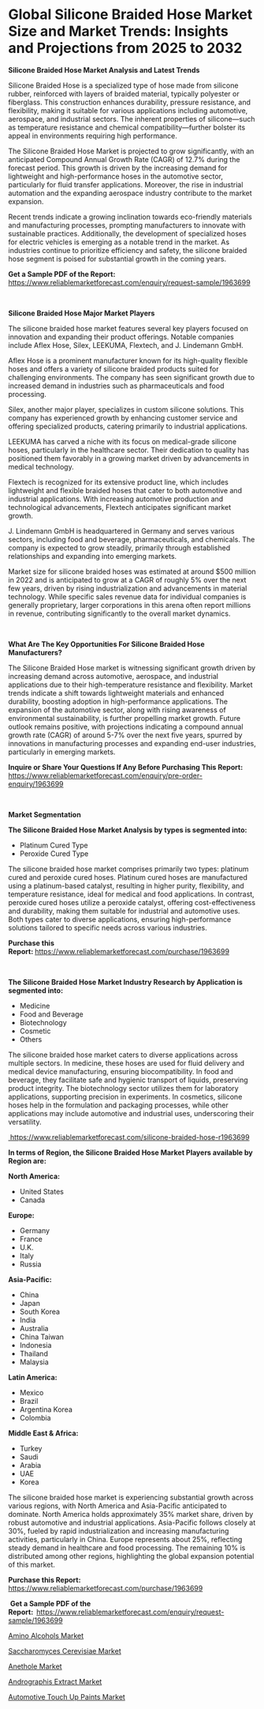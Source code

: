 <p><h1>Global Silicone Braided Hose Market Size and Market Trends: Insights and Projections from 2025 to 2032</h1></p><p><strong>Silicone Braided Hose Market Analysis and Latest Trends</strong></p>
<p><p>Silicone Braided Hose is a specialized type of hose made from silicone rubber, reinforced with layers of braided material, typically polyester or fiberglass. This construction enhances durability, pressure resistance, and flexibility, making it suitable for various applications including automotive, aerospace, and industrial sectors. The inherent properties of silicone—such as temperature resistance and chemical compatibility—further bolster its appeal in environments requiring high performance.</p><p>The Silicone Braided Hose Market is projected to grow significantly, with an anticipated Compound Annual Growth Rate (CAGR) of 12.7% during the forecast period. This growth is driven by the increasing demand for lightweight and high-performance hoses in the automotive sector, particularly for fluid transfer applications. Moreover, the rise in industrial automation and the expanding aerospace industry contribute to the market expansion.</p><p>Recent trends indicate a growing inclination towards eco-friendly materials and manufacturing processes, prompting manufacturers to innovate with sustainable practices. Additionally, the development of specialized hoses for electric vehicles is emerging as a notable trend in the market. As industries continue to prioritize efficiency and safety, the silicone braided hose segment is poised for substantial growth in the coming years.</p></p>
<p><strong>Get a Sample PDF of the Report:&nbsp;</strong> <a href="https://www.reliablemarketforecast.com/enquiry/request-sample/1963699?utm_campaign=1899&utm_medium=2&utm_source=Github&utm_content=ia&utm_term=31032025&utm_id=silicone-braided-hose">https://www.reliablemarketforecast.com/enquiry/request-sample/1963699</a></p>
<p>&nbsp;</p>
<p><strong>Silicone Braided Hose Major Market Players</strong></p>
<p><p>The silicone braided hose market features several key players focused on innovation and expanding their product offerings. Notable companies include Aflex Hose, Silex, LEEKUMA, Flextech, and J. Lindemann GmbH.</p><p>Aflex Hose is a prominent manufacturer known for its high-quality flexible hoses and offers a variety of silicone braided products suited for challenging environments. The company has seen significant growth due to increased demand in industries such as pharmaceuticals and food processing.</p><p>Silex, another major player, specializes in custom silicone solutions. This company has experienced growth by enhancing customer service and offering specialized products, catering primarily to industrial applications. </p><p>LEEKUMA has carved a niche with its focus on medical-grade silicone hoses, particularly in the healthcare sector. Their dedication to quality has positioned them favorably in a growing market driven by advancements in medical technology.</p><p>Flextech is recognized for its extensive product line, which includes lightweight and flexible braided hoses that cater to both automotive and industrial applications. With increasing automotive production and technological advancements, Flextech anticipates significant market growth.</p><p>J. Lindemann GmbH is headquartered in Germany and serves various sectors, including food and beverage, pharmaceuticals, and chemicals. The company is expected to grow steadily, primarily through established relationships and expanding into emerging markets.</p><p>Market size for silicone braided hoses was estimated at around $500 million in 2022 and is anticipated to grow at a CAGR of roughly 5% over the next few years, driven by rising industrialization and advancements in material technology. While specific sales revenue data for individual companies is generally proprietary, larger corporations in this arena often report millions in revenue, contributing significantly to the overall market dynamics.</p></p>
<p>&nbsp;</p>
<p><strong>What Are The Key Opportunities For Silicone Braided Hose Manufacturers?</strong></p>
<p><p>The Silicone Braided Hose market is witnessing significant growth driven by increasing demand across automotive, aerospace, and industrial applications due to their high-temperature resistance and flexibility. Market trends indicate a shift towards lightweight materials and enhanced durability, boosting adoption in high-performance applications. The expansion of the automotive sector, along with rising awareness of environmental sustainability, is further propelling market growth. Future outlook remains positive, with projections indicating a compound annual growth rate (CAGR) of around 5-7% over the next five years, spurred by innovations in manufacturing processes and expanding end-user industries, particularly in emerging markets.</p></p>
<p><strong>Inquire or Share Your Questions If Any Before Purchasing This Report:</strong> <a href="https://www.reliablemarketforecast.com/enquiry/pre-order-enquiry/1963699?utm_campaign=1899&utm_medium=2&utm_source=Github&utm_content=ia&utm_term=31032025&utm_id=silicone-braided-hose">https://www.reliablemarketforecast.com/enquiry/pre-order-enquiry/1963699</a></p>
<p>&nbsp;</p>
<p><strong>Market Segmentation</strong></p>
<p><strong>The Silicone Braided Hose Market Analysis by types is segmented into:</strong></p>
<p><ul><li>Platinum Cured Type</li><li>Peroxide Cured Type</li></ul></p>
<p><p>The silicone braided hose market comprises primarily two types: platinum cured and peroxide cured hoses. Platinum cured hoses are manufactured using a platinum-based catalyst, resulting in higher purity, flexibility, and temperature resistance, ideal for medical and food applications. In contrast, peroxide cured hoses utilize a peroxide catalyst, offering cost-effectiveness and durability, making them suitable for industrial and automotive uses. Both types cater to diverse applications, ensuring high-performance solutions tailored to specific needs across various industries.</p></p>
<p><strong>Purchase this Report:&nbsp;</strong><a href="https://www.reliablemarketforecast.com/purchase/1963699?utm_campaign=1899&utm_medium=2&utm_source=Github&utm_content=ia&utm_term=31032025&utm_id=silicone-braided-hose">https://www.reliablemarketforecast.com/purchase/1963699</a></p>
<p>&nbsp;</p>
<p><strong>The Silicone Braided Hose Market Industry Research by Application is segmented into:</strong></p>
<p><ul><li>Medicine</li><li>Food and Beverage</li><li>Biotechnology</li><li>Cosmetic</li><li>Others</li></ul></p>
<p><p>The silicone braided hose market caters to diverse applications across multiple sectors. In medicine, these hoses are used for fluid delivery and medical device manufacturing, ensuring biocompatibility. In food and beverage, they facilitate safe and hygienic transport of liquids, preserving product integrity. The biotechnology sector utilizes them for laboratory applications, supporting precision in experiments. In cosmetics, silicone hoses help in the formulation and packaging processes, while other applications may include automotive and industrial uses, underscoring their versatility.</p></p>
<p><a href="https://www.reliablemarketforecast.com/silicone-braided-hose-r1963699?utm_campaign=1899&utm_medium=2&utm_source=Github&utm_content=ia&utm_term=31032025&utm_id=silicone-braided-hose">&nbsp;https://www.reliablemarketforecast.com/silicone-braided-hose-r1963699</a></p>
<p><strong>In terms of Region, the Silicone Braided Hose Market Players available by Region are:</strong></p>
<p>
    <p> <strong> North America: </strong>
        <ul>
            <li>United States</li>
            <li>Canada</li>
        </ul>
        </p> 
    <p> <strong> Europe: </strong>
        <ul>
            <li>Germany</li>
            <li>France</li>
            <li>U.K.</li>
            <li>Italy</li>
            <li>Russia</li>
        </ul>
        </p> 
    <p> <strong> Asia-Pacific: </strong>
        <ul>
            <li>China</li>
            <li>Japan</li>
            <li>South Korea</li>
            <li>India</li>
            <li>Australia</li>
            <li>China Taiwan</li>
            <li>Indonesia</li>
            <li>Thailand</li>
            <li>Malaysia</li>
        </ul>
        </p> 
    <p> <strong> Latin America: </strong>
        <ul>
            <li>Mexico</li>
            <li>Brazil</li>
            <li>Argentina Korea</li>
            <li>Colombia</li>
        </ul>
        </p> 
    <p> <strong> Middle East & Africa: </strong>
        <ul>
            <li>Turkey</li>
            <li>Saudi</li>
            <li>Arabia</li>
            <li>UAE</li>
            <li>Korea</li>
        </ul>
    </p>
    </p>
<p><p>The silicone braided hose market is experiencing substantial growth across various regions, with North America and Asia-Pacific anticipated to dominate. North America holds approximately 35% market share, driven by robust automotive and industrial applications. Asia-Pacific follows closely at 30%, fueled by rapid industrialization and increasing manufacturing activities, particularly in China. Europe represents about 25%, reflecting steady demand in healthcare and food processing. The remaining 10% is distributed among other regions, highlighting the global expansion potential of this market.</p></p>
<p><strong>Purchase this Report: </strong><a href="https://www.reliablemarketforecast.com/purchase/1963699?utm_campaign=1899&utm_medium=2&utm_source=Github&utm_content=ia&utm_term=31032025&utm_id=silicone-braided-hose">https://www.reliablemarketforecast.com/purchase/1963699</a></p>
<p>&nbsp;<strong>Get a Sample PDF of the Report:&nbsp;&nbsp;</strong><a href="https://www.reliablemarketforecast.com/enquiry/request-sample/1963699?utm_campaign=1899&utm_medium=2&utm_source=Github&utm_content=ia&utm_term=31032025&utm_id=silicone-braided-hose">https://www.reliablemarketforecast.com/enquiry/request-sample/1963699</a></p>
<p><strong></strong></p>
<p><p><a href="https://github.com/alawnhvicay/Market-Research-Report-List-1/blob/main/amino-alcohols-market.md?utm_campaign=1899&utm_medium=2&utm_source=Github&utm_content=ia&utm_term=31032025&utm_id=silicone-braided-hose">Amino Alcohols Market</a></p><p><a href="https://github.com/sahoolipko6f/Market-Research-Report-List-1/blob/main/saccharomyces-cerevisiae-market.md?utm_campaign=1899&utm_medium=2&utm_source=Github&utm_content=ia&utm_term=31032025&utm_id=silicone-braided-hose">Saccharomyces Cerevisiae Market</a></p><p><a href="https://github.com/rogetspate12/Market-Research-Report-List-1/blob/main/anethole-market.md?utm_campaign=1899&utm_medium=2&utm_source=Github&utm_content=ia&utm_term=31032025&utm_id=silicone-braided-hose">Anethole Market</a></p><p><a href="https://github.com/ranewknaller/Market-Research-Report-List-1/blob/main/andrographis-extract-market.md?utm_campaign=1899&utm_medium=2&utm_source=Github&utm_content=ia&utm_term=31032025&utm_id=silicone-braided-hose">Andrographis Extract Market</a></p><p><a href="https://github.com/iontahoehlct/Market-Research-Report-List-1/blob/main/automotive-touch-up-paints-market.md?utm_campaign=1899&utm_medium=2&utm_source=Github&utm_content=ia&utm_term=31032025&utm_id=silicone-braided-hose">Automotive Touch Up Paints Market</a></p></p>